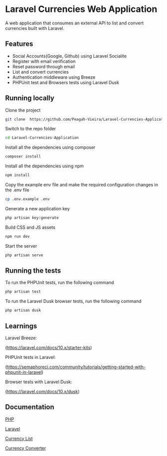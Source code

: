 # Laravel Currencies Web Application

A web application that consumes an external API to list and convert currencies built with Laravel.

## Features

-   Social Accounts(Google, Github) using Laravel Socialite
-   Register with email verification
-   Reset password through email
-   List and convert currencies
-   Authentication middleware using Breeze
-   PHPUnit test and Browsers tests using Laravel Dusk

## Running locally

Clone the project

```bash
git clone  https://github.com/Peagah-Vieira/Laravel-Currencies-Application.git
```

Switch to the repo folder

```bash
cd Laravel-Currencies-Application
```

Install all the dependencies using composer

```bash
composer install
```

Install all the dependencies using npm

```bash
npm install
```

Copy the example env file and make the required configuration changes in the .env file

```bash
cp .env.example .env
```
Generate a new application key

```bash
php artisan key:generate
```

Build CSS and JS assets

```bash
npm run dev
```

Start the server

```bash
php artisan serve
```

## Running the tests

To run the PHPUnit tests, run the following command

```bash
php artisan test
```

To run the Laravel Dusk browser tests, run the following command

```bash
php artisan dusk
```

## Learnings

Laravel Breeze:

(https://laravel.com/docs/10.x/starter-kits)

PHPUnit tests in Laravel:

(https://semaphoreci.com/community/tutorials/getting-started-with-phpunit-in-laravel)

Browser tests with Laravel Dusk:

(https://laravel.com/docs/10.x/dusk)

## Documentation

[PHP](https://www.php.net)

[Laravel](https://laravel.com)

[Currency List](https://app.freecurrencyapi.com/)

[Currency Converter](https://rapidapi.com/apininjas/api/currency-converter-by-api-ninjas/)
